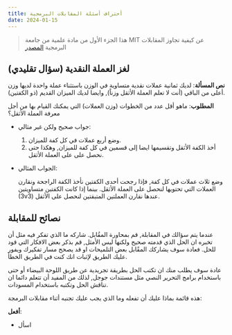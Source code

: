 ```yaml
---
title: أحتراف أسئلة المقابلات البرمجية
date: 2024-01-15
---
```


> هذا الجزء الأول من مادة علمية من جامعة MIT عن كيفية تجاوز المقابلات البرمجية [المصدر](https://courses.csail.mit.edu/iap/interview/materials.php)

## لغز العملة النقدية (سؤال تقليدي)

**نص المسألة**: لديك ثمانية عملات نقدية متساوية في الوزن باستثناء عملة واحدة لديها وزن أعلى من الباقي (أنت لا تعلم العملة الأثقل وزناً), وايضا لديك الميزان القديم (ذو الكفتين).

**المطلوب**: ماهو أقل عدد من الخطوات (وزن العملات) التي يمكنك القيام بها من أجل معرفة العملة الأثقل؟

- جواب صحيح ولكن غير مثالي:

  1. وضع أربع عملات في كل كفة للميزان.
  2. أخذ الكفة الأثقل وتقسيمها ايضا إلى قسمين في كل كفة للميزان, وهكذا حتى نحصل على على العملة الأثقل.

- الجواب المثالي:

  وضع ثلاث عملات في كل كفة, فإذا رجحت أحدى الكفتين نأخذ الكفة الراجحة ونقارن العملات التي تحتويها لنحصل على العملة الأثقل. بينما إذا كانت الكفتين متساويتين (3v3) عندها نقارن العملتين المتبقتين لنحصل على الأثقل.

## نصائح للمقابلة

عندما يتم سؤالك في المقابلة, قم بمحاورة المقُابل. شاركه ما الذي تفكر فيه مثل أن تخبره ان الحل الذي قدمته صحيح ولكنها ليس الأمثل, قم بذكر بعض الافكار التي قود للحل. فعادة سوف يشاركك المقًابل بعض التلميحات او قد يصحح مسار تفكيرك ويفور عليك الطريق لإثبات انك كنت في الطريق الخطأ.

عادة سوف يطلب منك ان تكتب الحل بطريقة تجريدية عن طريق اللوحة البيضاء أو حتى باستخدام برامج التحرير النصي مثل مستندات جوجل, لذلك من المفيد أن تتعلم دائما ان تناقش الحل وتكتبه باستخدام المسودات.

هذه قائمة بماذا عليك أن تفعله وما الذي يجب عليك تجنبه أثناء مقابلات البرمجة:

**أفعل**:

- اسأل 
